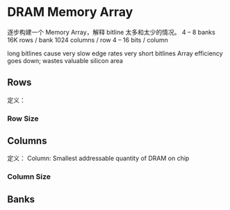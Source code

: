 # DRAM Memory Array

逐步构建一个 Memory Array，解释 bitline 太多和太少的情况。
4 – 8 banks
16K rows / bank
1024 columns / row
4 – 16 bits / column

long bitlines cause very slow edge rates
very short bitlines Array efficiency goes down; wastes valuable silicon area

## Rows
定义：

### Row Size

## Columns
定义：
Column: Smallest addressable quantity of DRAM on chip


### Column Size

## Banks
